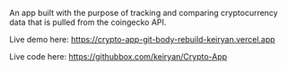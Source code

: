An app built with the purpose of tracking and comparing cryptocurrency data that is pulled from the coingecko API.

Live demo here: https://crypto-app-git-body-rebuild-keiryan.vercel.app

Live code here: https://githubbox.com/keiryan/Crypto-App

